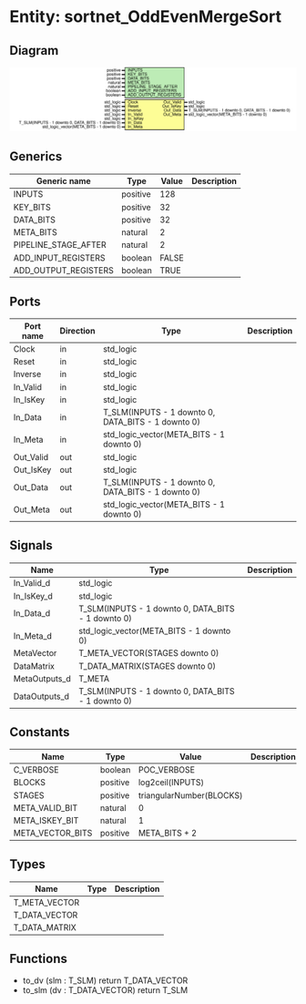 # Entity: sortnet_OddEvenMergeSort
## Diagram
![Diagram](sortnet_OddEvenMergeSort.svg "Diagram")
## Generics
| Generic name         | Type     | Value | Description |
| -------------------- | -------- | ----- | ----------- |
| INPUTS               | positive | 128   |             |
| KEY_BITS             | positive | 32    |             |
| DATA_BITS            | positive | 32    |             |
| META_BITS            | natural  | 2     |             |
| PIPELINE_STAGE_AFTER | natural  | 2     |             |
| ADD_INPUT_REGISTERS  | boolean  | FALSE |             |
| ADD_OUTPUT_REGISTERS | boolean  | TRUE  |             |
## Ports
| Port name | Direction | Type                                               | Description |
| --------- | --------- | -------------------------------------------------- | ----------- |
| Clock     | in        | std_logic                                          |             |
| Reset     | in        | std_logic                                          |             |
| Inverse   | in        | std_logic                                          |             |
| In_Valid  | in        | std_logic                                          |             |
| In_IsKey  | in        | std_logic                                          |             |
| In_Data   | in        | T_SLM(INPUTS - 1 downto 0, DATA_BITS - 1 downto 0) |             |
| In_Meta   | in        | std_logic_vector(META_BITS - 1 downto 0)           |             |
| Out_Valid | out       | std_logic                                          |             |
| Out_IsKey | out       | std_logic                                          |             |
| Out_Data  | out       | T_SLM(INPUTS - 1 downto 0, DATA_BITS - 1 downto 0) |             |
| Out_Meta  | out       | std_logic_vector(META_BITS - 1 downto 0)           |             |
## Signals
| Name          | Type                                               | Description |
| ------------- | -------------------------------------------------- | ----------- |
| In_Valid_d    | std_logic                                          |             |
| In_IsKey_d    | std_logic                                          |             |
| In_Data_d     | T_SLM(INPUTS - 1 downto 0, DATA_BITS - 1 downto 0) |             |
| In_Meta_d     | std_logic_vector(META_BITS - 1 downto 0)           |             |
| MetaVector    | T_META_VECTOR(STAGES downto 0)                     |             |
| DataMatrix    | T_DATA_MATRIX(STAGES downto 0)                     |             |
| MetaOutputs_d | T_META                                             |             |
| DataOutputs_d | T_SLM(INPUTS - 1 downto 0, DATA_BITS - 1 downto 0) |             |
## Constants
| Name             | Type     | Value                     | Description |
| ---------------- | -------- | ------------------------- | ----------- |
| C_VERBOSE        | boolean  |  POC_VERBOSE              |             |
| BLOCKS           | positive |  log2ceil(INPUTS)         |             |
| STAGES           | positive |  triangularNumber(BLOCKS) |             |
| META_VALID_BIT   | natural  |  0                        |             |
| META_ISKEY_BIT   | natural  |  1                        |             |
| META_VECTOR_BITS | positive |  META_BITS + 2            |             |
## Types
| Name          | Type | Description |
| ------------- | ---- | ----------- |
| T_META_VECTOR |      |             |
| T_DATA_VECTOR |      |             |
| T_DATA_MATRIX |      |             |
## Functions
- to_dv <font id="function_arguments">(slm : T_SLM)</font> <font id="function_return">return T_DATA_VECTOR</font>
- to_slm <font id="function_arguments">(dv : T_DATA_VECTOR)</font> <font id="function_return">return T_SLM</font>
